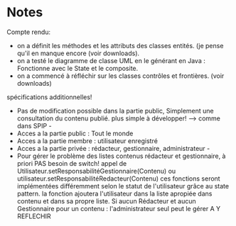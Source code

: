 # Notes #


Compte rendu:
  * on a définit les méthodes et les attributs des classes entités. (je pense qu'il en manque encore (voir downloads).
  * on a testé le diagramme de classe UML en le générant en Java : Fonctionne avec le State et le composite.
  * on a commencé à réfléchir sur les classes contrôles et frontières. (voir downloads)

spécifications additionnelles!
  * Pas de modification possible dans la partie public, Simplement une consultation du contenu publié. plus simple à développer! --> comme dans SPIP -
  * Acces a la partie public : Tout le monde
  * Acces a la partie membre : utilisateur enregistré
  * Acces a la partie privée : rédacteur, gestionnaire, administrateur -
  * Pour gérer le problème des listes contenus rédacteur et gestionnaire, à priori PAS besoin de switch! appel de Utilisateur.setResponsabilitéGestionnaire(Contenu) ou utilisateur.setResponsabilitéRedacteur(Contenu)
ces fonctions seront implémentées différemment selon le statut de l'utilisateur grâce au state pattern.
la fonction ajoutera l'utilisateur dans la liste apropiée dans contenu et dans sa propre liste.
Si aucun Rédacteur et aucun Gestionnaire pour un contenu : l'administrateur seul peut le gérer
A Y REFLECHIR